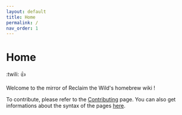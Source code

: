 ```yaml
---
layout: default
title: Home
permalink: /
nav_order: 1
---
```


# Home

:twili: :+1:

Welcome to the mirror of Reclaim the Wild's homebrew wiki !

To contribute, please refer to the [Contributing](contributing) page. You can also get informations about the syntax of the pages [here](syntax_templates).